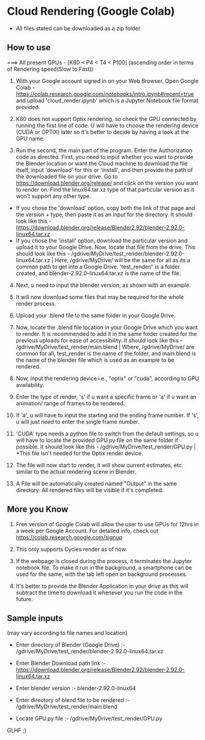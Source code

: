 # Cloud Rendering (Google Colab)

* All files stated can be downloaded as a zip folder

## How to use

===> All present GPUs - [K80 < P4 < T4 < P100]  (ascending order in terms of Rendering speed(Slow to Fast))

1. With your Google account signed in on your Web Browser, Open Google Colab - https://colab.research.google.com/notebooks/intro.ipynb#recent=true  and upload 'cloud_render.ipynb' which is a Jupyter Notebook file format provided.

2. K80 does not support Optix rendering, so check the GPU connected by running the first line of code. U will have to choose the rendering device (CUDA or OPTIX) later so it's better to decide by having a look at the GPU name.

3. Run the second, the main part of the program. Enter the Authorization code as directed. First, you need to input whether you want to provide the Blender location or want the Cloud machine to download the file itself, input 'download' for this or 'install', and then provide the path of the downloaded file on your drive. Go to https://download.blender.org/release/ and click on the version you want to render on. Find the linux64.tar.xz type of that particular version as it won't support any other type. 
* If you chose the 'download' option, copy both the link of that page and the version + type, then paste it as an input for the directory. It should look like this - https://download.blender.org/release/Blender2.92/blender-2.92.0-linux64.tar.xz 
* If you chose the 'install' option, download the particular version and upload it to your Google Drive. Now, locate that file from the drive. This should look like this - /gdrive/MyDrive/test_render/blender-2.92.0-linux64.tar.xz  | Here, /gdrive/MyDrive/  will be the same for all as its a common path to get into a Google Drive. 'test_render/' is a folder created, and blender-2.92.0-linux64.tar.xz is the name of the file. 

4. Next, u need to input the blender version, as shown with an example.

5. It will now download some files that may be required for the whole render process.

6. Upload your .blend file to the same folder in your Google Drive.

7. Now, locate the .blend file location in your Google Drive which you want to render. It is recommended to add it in the same folder created for the previous uploads for ease of accessibility. It should look like this - /gdrive/MyDrive/test_render/main.blend  | Where, /gdrive/MyDrive/ are common for all, test_render is the name of the folder, and main.blend is the name of the blender file which is used as an example to be rendered.

8. Now, input the rendering device i.e., "optix" or "cuda", according to GPU availability.

9. Enter the type of render, 's' if u want a specific frame or 'a' if u want an animation/ range of frames to be rendered.

10. If 'a', u will have to input the starting and the ending frame number. If 's', u will just need to enter the single frame number.

11. 'CUDA' type needs a python file to switch from the default settings, so u will have to locate the provided GPU.py file on the same folder if possible. It should look like this - /gdrive/MyDrive/test_render/GPU.py  | *This file isn't needed for the Optix render device.

12) The file will now start to render, it will show current estimates,  etc. similar to the actual rendering scene in Blender.

13) A File will be automatically created named "Output" in the same directory. All rendered files will be visible if it's completed.



## More you Know

1. Free version of Google Colab will allow the user to use GPUs for 12hrs in a week per Google Account. For detailed info, check out  https://colab.research.google.com/signup

2. This only supports Cycles render as of now.

3. If the webpage is closed during the process, it terminates the Jupyter notebook file. To make it run in the background, a smartphone can be used for the same, with the tab left open on background processes.

4. It's better to provide the Blender Application in your drive as this will subtract the time to download it whenever you run the code in the future.



## Sample inputs 

(may vary according to file names  and location)

* Enter directory of Blender  (Google Drive)	:-  /gdrive/MyDrive/test_render/blender-2.92.0-linux64.tar.xz

* Enter Blender Download path link              :-  https://download.blender.org/release/Blender2.92/blender-2.92.0-linux64.tar.xz

* Enter blender version    		        :-  blender-2.92.0-linux64

* Enter directory of blend file to be rendered  :-  /gdrive/MyDrive/test_render/main.blend

* Locate GPU.py file 			        :-  /gdrive/MyDrive/test_render/GPU.py
 

GLHF ;)

